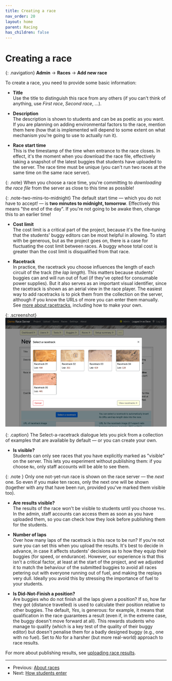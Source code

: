 ```yaml
---
title: Creating a race
nav_order: 20
layout: home
parent: Racing
has_children: false
---
```



# Creating a race

{: .navigation}
**Admin** → **Races** → **Add new race**

To create a race, you need to provide some basic information:

* **Title**  
  Use the title to distinguish this race from any others (if you can't think of
  anything, use _First race_, _Second race_, ...).

* **Description**  
  The description is shown to students and can be as poetic as you want. If you
  are planning on adding environmental factors to the race, mention them here
  (how that is implemented will depend to some extent on what mechanism you're
  going to use to actually run it).

* **Race start time**  
  This is the timestamp of the time when entrance to the race closes. In effect,
  it's the moment when you download the race file, effectively taking a snapshot
  of the latest buggies that students have uploaded to the server. The race time
  must be unique (you can't run two races at the same time on the same race
  server).

{: .note}
When you choose a race time, you're committing to _downloading the race file_
from the server as close to this time as possible!

{: .note-two-mins-to-midnight}
The default start time — which you do not have to accept! — is **two minutes
to midnight, tomorrow**. Effectively this means "the end of the day". If you're
not going to be awake then, change this to an earlier time!

  
* **Cost limit**  
  The cost limit is a critical part of the project, because it's the fine-tuning
  that the students' buggy editors can be most helpful in allowing. To start
  with be generous, but as the project goes on, there is a case for fluctuating
  the cost limit between races. A buggy whose total cost is greater than the
  cost limit is disqualified from that race.

* **Racetrack**  
  In practice, the racetrack you choose influences the length of each circuit
  of the track (the _lap length_). This matters because students' buggies can
  and will run out of fuel (if they've opted for consumable power supplies). But
  it also serves as an important visual identifier, since the racetrack is shown
  as an aerial view in the race player. 
  The easiest way to add racetracks is to pick them from the collection on the
  server, although if you know the URLs of more you can enter them manually.
  See [more about racetracks](racetracks), including how to make your own.

{: .screenshot}
![Screenshot of picking a racetrack](/docs/img/screenshots/pick-a-racetrack.png)

{: .caption}
The Select-a-racetrack dialogue lets you pick from a collection of examples
that are available by default — or you can create your own.

* **Is visible?**  
  Students can only see races that you have explicitly marked as "visible" on
  the server. This lets you experiment without publishing them: if you choose
  `No`, only staff accounts will be able to see them.

{: .note }
Only one not-yet-run race is shown on the race server — the _next_ one. So even
if you make ten races, only the next one will be shown (together with any that
have been run, provided you've marked them visible too).

* **Are results visible?**  
  The results of the race won't be visible to students until you choose `Yes`.
  In the admin, staff accounts can access them as soon as you have uploaded them,
  so you can check how they look before publishing them for the students.

* **Number of laps**  
  Over how many laps of the racetrack is this race to be run? If you're not
  sure you can set this when you upload the results. It's best to decide in
  advance, in case it affects students' decisions as to how they equip their
  buggies (for speed, or endurance). However, our experience is that this isn't
  a critical factor, at least at the start of the project, and we adjusted it
  to match the behaviour of the submitted buggies to avoid all races petering
  out with everyone running out of fuel, and making the replays very dull.
  Ideally you avoid this by stressing the importance of fuel to your students.

* **Is Did-Not-Finish a position?**  
  Are buggies who do not finish all the laps given a position? If so, how far
  they got (distance travelled) is used to calculate their position relative to
  other buggies. The default, _Yes_, is generous: for example, it means that
  qualification in the race guarantees a result (even if, in the extreme case,
  the buggy doesn't move forward at all). This rewards students who manage to
  qualify (which is a key test of the quality of their buggy editor) but
  doesn't penalise them for a badly designed buggy (e.g., one with no fuel).
  Set to _No_ for a harsher (but more real-world) approach to race results.

  

For more about publishing results, see
[uploading race results](uploading-results).

---

* Previous: [About races](about)
* Next: [How students enter](how-students-enter)
